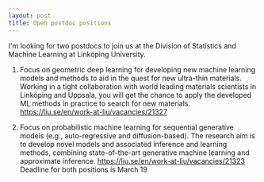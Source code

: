 ```yaml
---
layout: post
title: Open postdoc positions
---
```


I'm looking for two postdocs to join us at the Division of Statistics and Machine Learning at Linköping University.

1. Focus on geometric deep learning for developing new machine learning models and methods to aid in the quest for new ultra-thin materials. Working in a tight collaboration with world leading materials scientists in Linköping and Uppsala, you will get the chance to apply the developed ML methods in practice to search for new materials.
https://liu.se/en/work-at-liu/vacancies/21327

2. Focus on probabilistic machine learning for sequential generative models (e.g., auto-regressive and diffusion-based). The research aim is to develop novel models and associated inference and learning methods, combining state-of-the-art generative machine learning and approximate inference.
https://liu.se/en/work-at-liu/vacancies/21323
Deadline for both positions is March 19